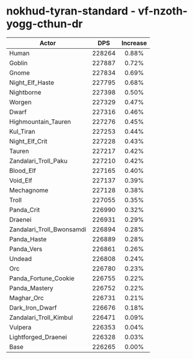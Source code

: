 # nokhud-tyran-standard - vf-nzoth-yogg-cthun-dr
| Actor | DPS | Increase |
|---|:---:|:---:|
|Human|228264|0.88%|
|Goblin|227887|0.72%|
|Gnome|227834|0.69%|
|Night_Elf_Haste|227795|0.68%|
|Nightborne|227398|0.50%|
|Worgen|227329|0.47%|
|Dwarf|227316|0.46%|
|Highmountain_Tauren|227276|0.45%|
|Kul_Tiran|227253|0.44%|
|Night_Elf_Crit|227228|0.43%|
|Tauren|227217|0.42%|
|Zandalari_Troll_Paku|227210|0.42%|
|Blood_Elf|227165|0.40%|
|Void_Elf|227137|0.39%|
|Mechagnome|227128|0.38%|
|Troll|227055|0.35%|
|Panda_Crit|226990|0.32%|
|Draenei|226931|0.29%|
|Zandalari_Troll_Bwonsamdi|226894|0.28%|
|Panda_Haste|226889|0.28%|
|Panda_Vers|226861|0.26%|
|Undead|226808|0.24%|
|Orc|226780|0.23%|
|Panda_Fortune_Cookie|226755|0.22%|
|Panda_Mastery|226752|0.22%|
|Maghar_Orc|226731|0.21%|
|Dark_Iron_Dwarf|226676|0.18%|
|Zandalari_Troll_Kimbul|226471|0.09%|
|Vulpera|226353|0.04%|
|Lightforged_Draenei|226328|0.03%|
|Base|226265|0.00%|
